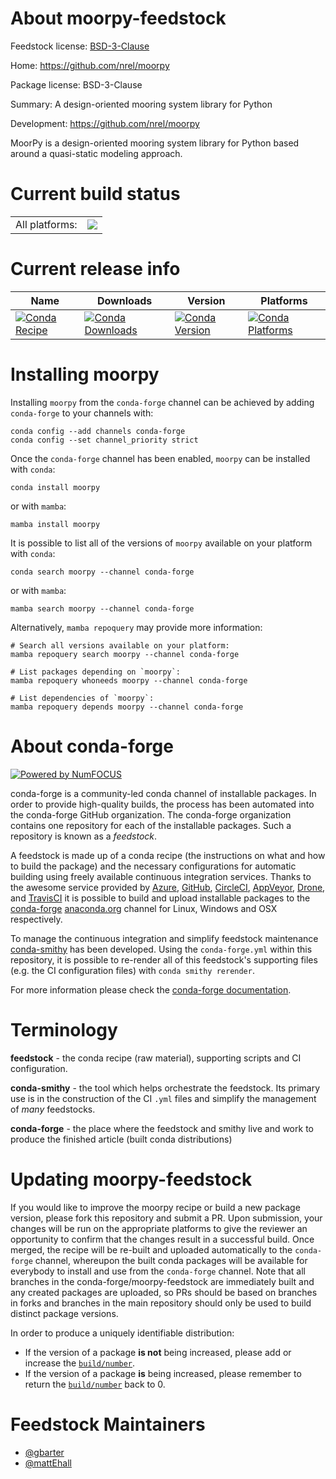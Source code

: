 About moorpy-feedstock
======================

Feedstock license: [BSD-3-Clause](https://github.com/conda-forge/moorpy-feedstock/blob/main/LICENSE.txt)

Home: https://github.com/nrel/moorpy

Package license: BSD-3-Clause

Summary: A design-oriented mooring system library for Python

Development: https://github.com/nrel/moorpy

MoorPy is a design-oriented mooring system library for Python based around a
quasi-static modeling approach.


Current build status
====================


<table><tr><td>All platforms:</td>
    <td>
      <a href="https://dev.azure.com/conda-forge/feedstock-builds/_build/latest?definitionId=19957&branchName=main">
        <img src="https://dev.azure.com/conda-forge/feedstock-builds/_apis/build/status/moorpy-feedstock?branchName=main">
      </a>
    </td>
  </tr>
</table>

Current release info
====================

| Name | Downloads | Version | Platforms |
| --- | --- | --- | --- |
| [![Conda Recipe](https://img.shields.io/badge/recipe-moorpy-green.svg)](https://anaconda.org/conda-forge/moorpy) | [![Conda Downloads](https://img.shields.io/conda/dn/conda-forge/moorpy.svg)](https://anaconda.org/conda-forge/moorpy) | [![Conda Version](https://img.shields.io/conda/vn/conda-forge/moorpy.svg)](https://anaconda.org/conda-forge/moorpy) | [![Conda Platforms](https://img.shields.io/conda/pn/conda-forge/moorpy.svg)](https://anaconda.org/conda-forge/moorpy) |

Installing moorpy
=================

Installing `moorpy` from the `conda-forge` channel can be achieved by adding `conda-forge` to your channels with:

```
conda config --add channels conda-forge
conda config --set channel_priority strict
```

Once the `conda-forge` channel has been enabled, `moorpy` can be installed with `conda`:

```
conda install moorpy
```

or with `mamba`:

```
mamba install moorpy
```

It is possible to list all of the versions of `moorpy` available on your platform with `conda`:

```
conda search moorpy --channel conda-forge
```

or with `mamba`:

```
mamba search moorpy --channel conda-forge
```

Alternatively, `mamba repoquery` may provide more information:

```
# Search all versions available on your platform:
mamba repoquery search moorpy --channel conda-forge

# List packages depending on `moorpy`:
mamba repoquery whoneeds moorpy --channel conda-forge

# List dependencies of `moorpy`:
mamba repoquery depends moorpy --channel conda-forge
```


About conda-forge
=================

[![Powered by
NumFOCUS](https://img.shields.io/badge/powered%20by-NumFOCUS-orange.svg?style=flat&colorA=E1523D&colorB=007D8A)](https://numfocus.org)

conda-forge is a community-led conda channel of installable packages.
In order to provide high-quality builds, the process has been automated into the
conda-forge GitHub organization. The conda-forge organization contains one repository
for each of the installable packages. Such a repository is known as a *feedstock*.

A feedstock is made up of a conda recipe (the instructions on what and how to build
the package) and the necessary configurations for automatic building using freely
available continuous integration services. Thanks to the awesome service provided by
[Azure](https://azure.microsoft.com/en-us/services/devops/), [GitHub](https://github.com/),
[CircleCI](https://circleci.com/), [AppVeyor](https://www.appveyor.com/),
[Drone](https://cloud.drone.io/welcome), and [TravisCI](https://travis-ci.com/)
it is possible to build and upload installable packages to the
[conda-forge](https://anaconda.org/conda-forge) [anaconda.org](https://anaconda.org/)
channel for Linux, Windows and OSX respectively.

To manage the continuous integration and simplify feedstock maintenance
[conda-smithy](https://github.com/conda-forge/conda-smithy) has been developed.
Using the ``conda-forge.yml`` within this repository, it is possible to re-render all of
this feedstock's supporting files (e.g. the CI configuration files) with ``conda smithy rerender``.

For more information please check the [conda-forge documentation](https://conda-forge.org/docs/).

Terminology
===========

**feedstock** - the conda recipe (raw material), supporting scripts and CI configuration.

**conda-smithy** - the tool which helps orchestrate the feedstock.
                   Its primary use is in the construction of the CI ``.yml`` files
                   and simplify the management of *many* feedstocks.

**conda-forge** - the place where the feedstock and smithy live and work to
                  produce the finished article (built conda distributions)


Updating moorpy-feedstock
=========================

If you would like to improve the moorpy recipe or build a new
package version, please fork this repository and submit a PR. Upon submission,
your changes will be run on the appropriate platforms to give the reviewer an
opportunity to confirm that the changes result in a successful build. Once
merged, the recipe will be re-built and uploaded automatically to the
`conda-forge` channel, whereupon the built conda packages will be available for
everybody to install and use from the `conda-forge` channel.
Note that all branches in the conda-forge/moorpy-feedstock are
immediately built and any created packages are uploaded, so PRs should be based
on branches in forks and branches in the main repository should only be used to
build distinct package versions.

In order to produce a uniquely identifiable distribution:
 * If the version of a package **is not** being increased, please add or increase
   the [``build/number``](https://docs.conda.io/projects/conda-build/en/latest/resources/define-metadata.html#build-number-and-string).
 * If the version of a package **is** being increased, please remember to return
   the [``build/number``](https://docs.conda.io/projects/conda-build/en/latest/resources/define-metadata.html#build-number-and-string)
   back to 0.

Feedstock Maintainers
=====================

* [@gbarter](https://github.com/gbarter/)
* [@mattEhall](https://github.com/mattEhall/)

